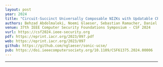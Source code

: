 ```yaml
---
layout: post
year: 2024
title: "Circuit-Succinct Universally Composable NIZKs with Updatable CRS"
authors: Behzad Abdolmaleki, Noemi Glaeser, Sebastian Ramacher, Daniel Slamanig
venue: 37th IEEE Computer Security Foundations Symposium - CSF 2024
vurl: https://csf2024.ieee-security.org
pdf: https://eprint.iacr.org/2023/097.pdf
web: https://eprint.iacr.org/2023/097
github: https://github.com/nglaeser/sonic-ucse/
pub: https://doi.ieeecomputersociety.org/10.1109/CSF61375.2024.00006
---
```



---


